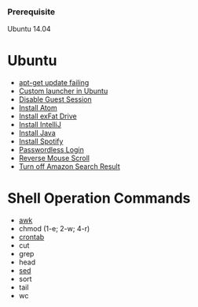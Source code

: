### Prerequisite

Ubuntu 14.04

# Ubuntu

- [apt-get update failing](https://github.com/mlin6436/eden/blob/master/ubuntu/apt-get%20update%20failing.md)
- [Custom launcher in Ubuntu](https://github.com/mlin6436/eden/blob/master/ubuntu/custom%20launcher%20in%20ubuntu.md)
- [Disable Guest Session](https://github.com/mlin6436/eden/blob/master/ubuntu/disable%20guest%20session.md)
- [Install Atom](https://github.com/mlin6436/eden/blob/master/ubuntu/install%20atom.md)
- [Install exFat Drive](https://github.com/mlin6436/eden/blob/master/ubuntu/install%20exfat%20drive.md)
- [Install IntelliJ](https://github.com/mlin6436/eden/blob/master/ubuntu/install%20intellij.md)
- [Install Java](https://github.com/mlin6436/eden/blob/master/ubuntu/install%20java.md)
- [Install Spotify](https://github.com/mlin6436/eden/blob/master/ubuntu/install%20spotify.md)
- [Passwordless Login](https://github.com/mlin6436/eden/blob/master/ubuntu/passwordless%20login.md)
- [Reverse Mouse Scroll](https://github.com/mlin6436/eden/blob/master/ubuntu/reverse%20mouse%20scroll.md)
- [Turn off Amazon Search Result](https://github.com/mlin6436/eden/blob/master/ubuntu/turn%20off%20amazon%20search%20result.md)

# Shell Operation Commands

- [awk](https://github.com/mlin6436/eden/blob/master/ubuntu/awk.md)
- chmod (1-e; 2-w; 4-r)
- [crontab](https://github.com/mlin6436/eden/blob/master/ubuntu/crontab.md)
- cut
- grep
- head
- [sed](https://github.com/mlin6436/eden/blob/master/ubuntu/sed.md)
- sort
- tail
- wc
